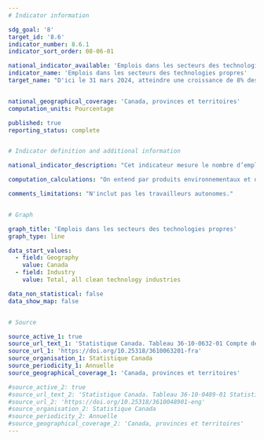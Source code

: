 ```yaml
---
# Indicator information

sdg_goal: '8'
target_id: '8.6'
indicator_number: 8.6.1
indicator_sort_order: 08-06-01

national_indicator_available: 'Emplois dans les secteurs des technologies propres'
indicator_name: 'Emplois dans les secteurs des technologies propres'
target_name: "D'ici le 31 mars 2024, atteindre une croissance de 8% des emplois dans le secteurs des technologies propres"


national_geographical_coverage: 'Canada, provinces et territoires'
computation_units: Pourcentage

published: true
reporting_status: complete


# Indicator definition and additional information

national_indicator_description: "Cet indicateur mesure le nombre d’emplois qu'on peut attribuer dans les secteurs des produits environnementaux et des technologies propres." 

computation_calculations: "On entend par produits environnementaux et de technologies propres l'ensemble des processus, des produits ou des services qui réduisent les répercussions environnementales par l'une des trois stratégies suivantes : les activités de protection de l'environnement qui préviennent, réduisent ou éliminent la pollution ou toute autre dégradation de l'environnement; les activités de gestion des ressources qui débouchent sur une utilisation plus efficace des ressources naturelles, ce qui permet ainsi d'éviter leur épuisement; l'utilisation de produits qui ont été adaptés pour consommer beaucoup moins de ressources et d'énergie que les quantités établies dans la norme industrielle. "

comments_limitations: "N'inclut pas les travailleurs autonomes."


# Graph

graph_title: 'Emplois dans les secteurs des technologies propres'
graph_type: line

data_start_values:
  - field: Geography
    value: Canada
  - field: Industry
    value: Total, all clean technology industries

data_non_statistical: false
data_show_map: false


# Source

source_active_1: true
source_url_text_1: 'Statistique Canada. Tableau 36-10-0632-01 Compte des produits environnementaux et de technologies propres, emplois'
source_url_1: 'https://doi.org/10.25318/3610063201-fra'
source_organisation_1: Statistique Canada
source_periodicity_1: Annuelle
source_geographical_coverage_1: 'Canada, provinces et territoires'

#source_active_2: true
#source_url_text_2: 'Statistique Canada. Tableau 36-10-0489-01 Statistiques du travail conformes au Système de comptabilité nationale (SCN), selon la catégorie d'emploi et l’industrie'
#source_url_2: 'https://doi.org/10.25318/3610048901-eng'
#source_organisation_2: Statistique Canada
#source_periodicity_2: Annuelle
#source_geographical_coverage_2: 'Canada, provinces et territoires'
---
```

